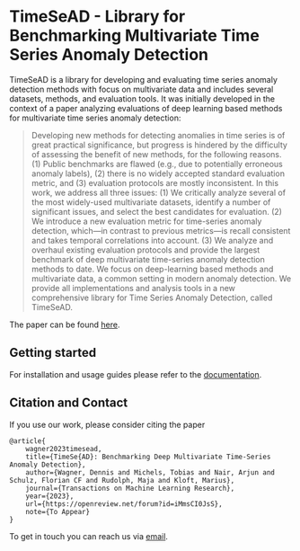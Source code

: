 # TimeSeAD - Library for Benchmarking Multivariate Time Series Anomaly Detection

TimeSeAD is a library for developing and evaluating time series anomaly detection methods with focus on multivariate 
data and includes several datasets, methods, and evaluation tools. It was initially developed in the context of a 
paper analyzing evaluations of deep learning based methods for multivariate time series anomaly detection:

> Developing new methods for detecting anomalies in time series is of great practical significance, but progress is 
> hindered by the difficulty of assessing the benefit of new methods, for the following reasons. (1) Public benchmarks 
> are flawed (e.g., due to potentially erroneous anomaly labels), (2) there is no widely accepted standard evaluation 
> metric, and (3) evaluation protocols are mostly inconsistent. In this work, we address all three issues: (1) We 
> critically analyze several of the most widely-used multivariate datasets, identify a number of significant issues, and 
> select the best candidates for evaluation. (2) We introduce a new evaluation metric for time-series anomaly detection, 
> which—in contrast to previous metrics—is recall consistent and takes temporal correlations into account. (3) We analyze 
> and overhaul existing evaluation protocols and provide the largest benchmark of deep multivariate time-series anomaly 
> detection methods to date. We focus on deep-learning based methods and multivariate data, a common setting in modern 
> anomaly detection. We provide all implementations and analysis tools in a new comprehensive library for Time Series 
> Anomaly Detection, called TimeSeAD.

The paper can be found [here](https://openreview.net/forum?id=iMmsCI0JsS).

## Getting started

For installation and usage guides please refer to the [documentation](https://timesead.readthedocs.io/en/latest).

## Citation and Contact

If you use our work, please consider citing the paper
```
@article{
    wagner2023timesead,
    title={TimeSe{AD}: Benchmarking Deep Multivariate Time-Series Anomaly Detection},
    author={Wagner, Dennis and Michels, Tobias and Nair, Arjun and Schulz, Florian CF and Rudolph, Maja and Kloft, Marius},
    journal={Transactions on Machine Learning Research},
    year={2023},
    url={https://openreview.net/forum?id=iMmsCI0JsS},
    note={To Appear}
}
```

To get in touch you can reach us via [email](mailto:wagnerd@rhrk.uni-kl.de,tmichels@cs.uni-kl.de,naira@rptu.de).
